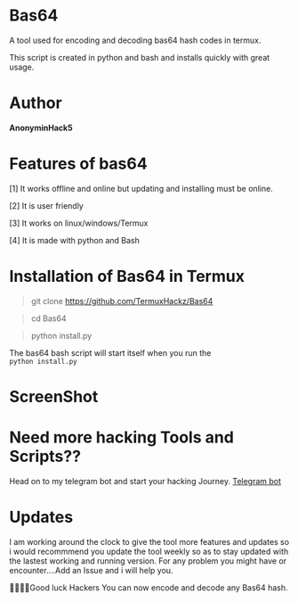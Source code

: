 # Bas64
A tool used for encoding and decoding bas64 hash codes in termux.

This script is created in python and bash and installs quickly with great usage.
# Author
**AnonyminHack5**

# Features of bas64
[1] It works offline and online but updating and installing must be online.

[2] It is user friendly 

[3] It works on linux/windows/Termux

[4] It is made with python and Bash


# Installation of Bas64 in Termux

> git clone https://github.com/TermuxHackz/Bas64

> cd Bas64

> python install.py

The bas64 bash script will start itself when you run the <code> python install.py
</code>

# ScreenShot


# Need more hacking Tools and Scripts??
Head on to my telegram bot and start your hacking Journey. <a href="https://t.me/Termux1_bot"> Telegram bot</a>

# Updates
I am working around the clock to give the tool more features and updates so i would recommmend you update the tool weekly so as to stay updated with the lastest working and running version.
For any problem you might have or encounter....Add an Issue and i will help you.

👊💥💥🔥Good luck Hackers
You can now encode and decode any Bas64 hash.

